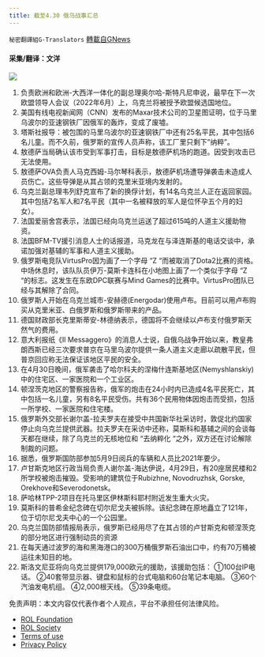 ```yaml
---
title: 截至4.30 俄乌战事汇总
---
```

`秘密翻譯組G-Translators` [轉載自GNews](https://gnews.org/zh-hans/2445168/)

#### 采集/翻译：文洋
 ![](https://assets.gnews.org/wp-content/uploads/2022/04/16513478341.png) 
1. 负责欧洲和欧洲-大西洋一体化的副总理奥尔哈-斯特凡尼申说，最早在下一次欧盟领导人会议（2022年6月）上，乌克兰将被授予欧盟候选国地位。
2. 美国有线电视新闻网（CNN）发布的Maxar技术公司的卫星图证明，位于马里乌波尔的亚速钢铁厂因俄军的轰炸，变成了废墟。
3. 塔斯社报导：被包围的马里乌波尔的亚速钢铁厂中还有25名平民，其中包括6名儿童。而不久前，俄罗斯的宣传人员声称，该工厂里只剩下”纳粹”。
4. 敖德萨当局确认该市受到军事打击，目标是敖德萨机场的跑道。因受到攻击已无法使用。
5. 敖德萨OVA负责人马克西姆-马尔琴科表示，敖德萨机场遭导弹袭击未造成人员伤亡。这些导弹是从其占领的克里米亚境内发射的。
6. 乌克兰副总理韦列舒克宣布了新的换俘计划，有14名乌克兰人正在返回家园。其中包括7名军人和7名平民（其中一名被释放的军人是位怀孕五个月的妇女）。
7. 法国爱丽舍宫表示，法国已经向乌克兰运送了超过615吨的人道主义援助物资。
8. 法国BFM-TV援引消息人士的话报道，马克龙在与泽连斯基的电话交谈中，承诺加强对基辅的军事和人道主义援助。
9. 俄罗斯电竞队VirtusPro因为画了一个字母 “Z “而被取消了Dota2比赛的资格。中场休息时，该队队员伊万-莫斯卡连科在小地图上画了一个类似于字母 “Z “的标志。这发生在东欧DPC联赛与Mind Games的比赛中。VirtusPro团队已经与其解除了合同。
10. 俄罗斯人开始在乌克兰城市-安赫德(Energodar)使用卢布。目前可以用卢布购买从克里米亚、白俄罗斯和俄罗斯带来的产品。
11. 德国财政部长克里斯蒂安-林德纳表示，德国将不会继续以卢布支付俄罗斯天然气的费用。
12. 意大利报纸《Il Messaggero》的消息人士说，自俄乌战争开始以来，教皇弗朗西斯已经三次要求普京在马里乌波尔提供一条人道主义走廊以疏散平民，但普京回应称无法保证该地区平民的安全。
13. 在4月30日晚间，俄军袭击了哈尔科夫的涅梅什连斯基地区(Nemyshlanskiy)中的住宅区、一家医院和一个工业区。
14. 顿涅茨克地区的警察报告称，俄军的炮击在24小时内已造成4名平民死亡，其中包括一名儿童，另有8名平民受伤。共有36个民用物体因炮击而受损，包括一所学校、一家医院和住宅楼。
15. 俄罗斯外交部长谢尔盖-拉夫罗夫在接受中共国新华社采访时，敦促北约国家停止向乌克兰提供武器。拉夫罗夫在采访中还称，莫斯科和基辅之间的会谈每天都在继续，除了乌克兰的无核地位和 “去纳粹化 “之外，双方还在讨论解除制裁的问题。
16. 据悉，俄罗斯国防部参加5月9日阅兵的车辆和人员比2021年要少。
17. 卢甘斯克地区行政当局负责人谢尔盖-海达伊说，4月29日，有20座居民楼和2所学校被炮击摧毁。受影响的建筑位于Rubizhne, Novodruzhsk, Gorske, Orekhove和Severodonetsk。
18. 萨哈林TPP-2项目在托马里区伊林斯科耶村附近发生重大火灾。
19. 莫斯科的普希金纪念碑在切尔尼戈夫被拆除。该纪念碑在原地矗立了121年，位于切尔尼戈夫中心的一个公园里。
20. 乌克兰国防部情报局表示，俄罗斯已经用尽了在其占领的卢甘斯克和顿涅茨克的部分地区进行强制动员的资源
21. 在每天通过波罗的海和黑海港口的300万桶俄罗斯石油出口中，约有70万桶被运往未知目的地。
22. 斯洛文尼亚将向乌克兰提供179,000欧元的援助，该援助包括：
①100台IP电话。
②40套带显示器、键盘和鼠标的台式电脑和60台笔记本电脑。
③60个汽油发电机组。
④2,000根天线。
⑤39条电缆。

免责声明：本文内容仅代表作者个人观点，平台不承担任何法律风险。
  
- [ROL Foundation](https://rolfoundation.org/)
- [ROL Society](https://rolsociety.org/)
- [Terms of use](https://gnews.org/terms-of-use-3/)
- [Privacy Policy](https://gnews.org/privacy-policy/)
